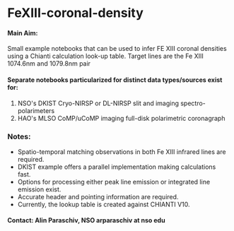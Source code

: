 # FeXIII-coronal-density 


#### **Main Aim:** 
Small example notebooks that can be used to infer FE XIII coronal densities using a Chianti calculation look-up table. Target lines are the Fe XIII 1074.6nm and 1079.8nm pair 

#### Separate notebooks particularized for distinct data types/sources exist for:

1. NSO's DKIST Cryo-NIRSP or DL-NIRSP slit and imaging spectro-polarimeters
2. HAO's MLSO CoMP/uCoMP imaging full-disk polarimetric coronagraph

### **Notes:**
- Spatio-temporal matching observations in both Fe XIII infrared lines are required.  
- DKIST example offers a parallel implementation making calculations fast.
- Options for processing either peak line emission or integrated line emission exist.
- Accurate header and pointing information are required.
- Currently, the lookup table is created against CHIANTI V10.

#### **Contact:** Alin Paraschiv, NSO arparaschiv at nso edu

